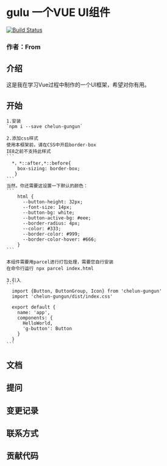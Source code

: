 # gulu 一个VUE UI组件
[![Build Status](https://travis-ci.org/From-WH/gulu-demo.svg?branch=master)](https://travis-ci.org/From-WH/gulu-demo)
### 作者：From

## 介绍
这是我在学习Vue过程中制作的一个UI框架，希望对你有用。

## 开始
    1.安装
    `npm i --save chelun-gungun`
    
    2.添加css样式
    使用本框架前，请在CSS中开启border-box
    IE8之前不支持此样式
    ```
      *，*::after,*::before{
        box-sizing: border-box;
       }
    ```
    当然，你还需要这设置一下默认的颜色：
    ```
        html {
          --button-height: 32px;
          --font-size: 14px;
          --button-bg: white;
          --button-active-bg: #eee;
          --border-radius: 4px;
          --color: #333;
          --border-color: #999;
          --border-color-hover: #666;
        }
    ```
    
    本组件需要用parcel进行打包处理，需要您自行安装
    在命令行运行 npx parcel index.html
    
    3.引入
    ```
      import {Button, ButtonGroup, Icon} from 'chelun-gungun'
      import 'chelun-gungun/dist/index.css'
    
      export default {
        name: 'app',
        components: {
          HelloWorld,
          'g-button': Button
        }
      }
    ```
    

## 文档

## 提问

## 变更记录

## 联系方式

## 贡献代码
